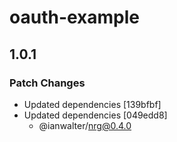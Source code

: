 # oauth-example

## 1.0.1
### Patch Changes

- Updated dependencies [139bfbf]
- Updated dependencies [049edd8]
  - @ianwalter/nrg@0.4.0
